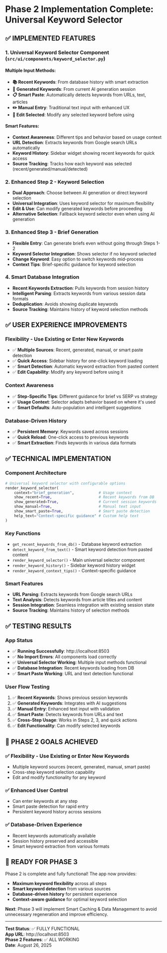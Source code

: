 # Phase 2 Implementation Complete: Universal Keyword Selector

## ✅ **IMPLEMENTED FEATURES**

### **1. Universal Keyword Selector Component** (`src/ui/components/keyword_selector.py`)

#### **Multiple Input Methods:**
- **📚 Recent Keywords**: From database history with smart extraction
- **🎯 Generated Keywords**: From current AI generation session  
- **📋 Smart Paste**: Automatically detects keywords from URLs, text, articles
- **✏️ Manual Entry**: Traditional text input with enhanced UX
- **🔄 Edit Selected**: Modify any selected keyword before using

#### **Smart Features:**
- **Context Awareness**: Different tips and behavior based on usage context
- **URL Detection**: Extracts keywords from Google search URLs automatically
- **Keyword History**: Sidebar widget showing recent keywords for quick access
- **Source Tracking**: Tracks how each keyword was selected (recent/generated/manual/detected)

### **2. Enhanced Step 2 - Keyword Selection**
- **Dual Approach**: Choose between AI generation or direct keyword selection
- **Universal Integration**: Uses keyword selector for maximum flexibility
- **Edit & Use**: Can modify generated keywords before proceeding
- **Alternative Selection**: Fallback keyword selector even when using AI generation

### **3. Enhanced Step 3 - Brief Generation**  
- **Flexible Entry**: Can generate briefs even without going through Steps 1-2
- **Keyword Selector Integration**: Shows selector if no keyword selected
- **Change Keyword**: Easy option to switch keywords mid-process
- **Context Tips**: Brief-specific guidance for keyword selection

### **4. Smart Database Integration**
- **Recent Keywords Extraction**: Pulls keywords from session history
- **Intelligent Parsing**: Extracts keywords from various session data formats
- **Deduplication**: Avoids showing duplicate keywords
- **Source Tracking**: Maintains history of keyword selection methods

## ✅ **USER EXPERIENCE IMPROVEMENTS**

### **Flexibility - Use Existing or Enter New Keywords**
- ✅ **Multiple Sources**: Recent, generated, manual, or smart paste detection
- ✅ **Quick Access**: Sidebar history for one-click keyword loading
- ✅ **Smart Detection**: Automatic keyword extraction from pasted content
- ✅ **Edit Capability**: Modify any keyword before using it

### **Context Awareness**
- ✅ **Step-Specific Tips**: Different guidance for brief vs SERP vs strategy
- ✅ **Usage Context**: Selector adapts behavior based on where it's used
- ✅ **Smart Defaults**: Auto-population and intelligent suggestions

### **Database-Driven History**
- ✅ **Persistent Memory**: Keywords saved across sessions
- ✅ **Quick Reload**: One-click access to previous keywords
- ✅ **Smart Extraction**: Finds keywords in various data formats

## ✅ **TECHNICAL IMPLEMENTATION**

### **Component Architecture**
```python
# Universal keyword selector with configurable options
render_keyword_selector(
    context="brief_generation",           # Usage context
    show_recent=True,                     # Recent keywords from DB
    show_generated=True,                  # Current session keywords  
    show_manual=True,                     # Manual text input
    show_smart_paste=True,                # Smart paste detection
    help_text="Context-specific guidance" # Custom help text
)
```

### **Key Functions**
- `get_recent_keywords_from_db()` - Database keyword extraction
- `detect_keyword_from_text()` - Smart keyword detection from pasted content
- `render_keyword_selector()` - Main universal selector component
- `render_keyword_history()` - Sidebar keyword history widget
- `render_keyword_context_tips()` - Context-specific guidance

### **Smart Features**
- **URL Parsing**: Extracts keywords from Google search URLs
- **Text Analysis**: Detects keywords from article titles and content
- **Session Integration**: Seamless integration with existing session state
- **Source Tracking**: Maintains history of selection methods

## ✅ **TESTING RESULTS**

### **App Status**
- ✅ **Running Successfully**: http://localhost:8503
- ✅ **No Import Errors**: All components load correctly
- ✅ **Universal Selector Working**: Multiple input methods functional
- ✅ **Database Integration**: Recent keywords loading from DB
- ✅ **Smart Paste Working**: URL and text detection functional

### **User Flow Testing**
1. ✅ **Recent Keywords**: Shows previous session keywords
2. ✅ **Generated Keywords**: Integrates with AI suggestions  
3. ✅ **Manual Entry**: Enhanced text input with validation
4. ✅ **Smart Paste**: Detects keywords from URLs and text
5. ✅ **Cross-Step Usage**: Works in Steps 2, 3, and quick actions
6. ✅ **Edit Functionality**: Can modify selected keywords

## 🎯 **PHASE 2 GOALS ACHIEVED**

### ✅ **Flexibility - Use Existing or Enter New Keywords**
- Multiple keyword sources (recent, generated, manual, smart paste)
- Cross-step keyword selection capability
- Edit and modify functionality for any keyword

### ✅ **Enhanced User Control**
- Can enter keywords at any step
- Smart paste detection for rapid entry  
- Persistent keyword history across sessions

### ✅ **Database-Driven Experience**
- Recent keywords automatically available
- Session history preserved and accessible
- Smart keyword extraction from various formats

## 🚀 **READY FOR PHASE 3**

Phase 2 is complete and fully functional! The app now provides:
- **Maximum keyword flexibility** across all steps
- **Smart keyword detection** from various sources
- **Database-driven history** for persistent experience
- **Context-aware guidance** for optimal keyword selection

**Next**: Phase 3 will implement Smart Caching & Data Management to avoid unnecessary regeneration and improve efficiency.

---
**Test Status**: ✅ FULLY FUNCTIONAL  
**App URL**: http://localhost:8503  
**Phase 2 Features**: ✅ ALL WORKING  
**Date**: August 26, 2025
